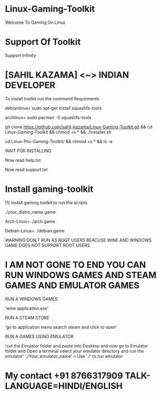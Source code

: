 # Linux-Gaming-Toolkit

Welcome To Gaming On Linux

# Support Of Toolkit 
Support Infinity


# [SAHIL KAZAMA] <~> INDIAN DEVELOPER

To install toolkit run the command
Requirments

debianlinux=  sudo apt-get install squashfs-tools

archlinux=  sudo pacman -S squashfs-tools

git clone https://github.com/sahil-kazama/Linux-Gaming-Toolkit.git && cd Linux-Gaming-Toolkit && chmod +x * && ./installer.sh

 cd Linux-Pro-Gaming-Toolkit/ && chmod +x * && ls -a

WAIT FOR INSTALLING

Now read help.txt

Now read support.txt


# Install gaming-toolkit

(1) install gaming toolkit to run the scripts

./your_distro_name.game

Arch-Linux= 
./arch.game

Debian-Linux= 
./debian.game


WARNING:DON,T RUN AS ROOT USERS BEACUSE WINE AND WINDOWS GAME DOES NOT SUPPORT ROOT USERS

<now you can open steam and enjoy it>

# I AM NOT GONE TO END YOU CAN RUN WINDOWS GAMES AND STEAM GAMES AND EMULATOR GAMES

RUN A WINDOWS GAMES

'wine application.exe'

RUN A STEAM STORE

'go to application menu search steam and click to open'

RUN A GAMES USING EMULATOR

'cut the Emulator folder and paste into Desktop and now go to Emulator folder and Open a terminal select your emulator directory and run the emulator'
'./Your_emulator_name' = Use './' to run emulator

# My contact +91 8766317909 TALK-LANGUAGE=HINDI/ENGLISH

